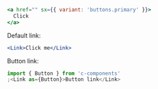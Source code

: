 ```jsx
<a href="" sx={{ variant: 'buttons.primary' }}>
  Click
</a>
```

Default link:

```jsx
<Link>Click me</Link>
```

Button link:

```jsx
import { Button } from 'c-components'
;<Link as={Button}>Button link</Link>
```

